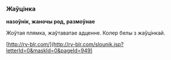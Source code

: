 ### Жаўцінка
**назоўнік, жаночы род, размоўнае**

Жоўтая плямка, жаўтаватае адценне. Колер белы з жаўцінкай.

<a rel="author">[http://rv-blr.com/](http://rv-blr.com/slounik.jsp?letterId=0&maskId=0&pageId=949)</a>
